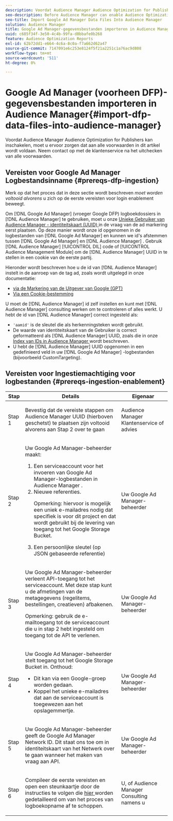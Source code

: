 ```yaml
---
description: Voordat Audience Manager Audience Optimization for Publishers kan inschakelen, moet u ervoor zorgen dat aan alle voorwaarden in dit artikel wordt voldaan. Neem contact op met de klantenservice na het uitchecken van alle voorwaarden.
seo-description: Before Audience Manager can enable Audience Optimization for Publishers, you must ensure that all prerequisites outlined in this article are met. Contact Customer Care after checking off all prerequisites.
seo-title: Import Google Ad Manager Data Files Into Audience Manager
solution: Audience Manager
title: Google Ad Manager-gegevensbestanden importeren in Audience Manager
uuid: c685f34f-3e50-4c4b-99fa-d8bbafe0b268
feature: Audience Optimization Reports
exl-id: 62b72dd1-e664-4c6a-8c0a-f7a662d62a47
source-git-commit: 7147091e6c253e8124f5f21a2251c1a76ac9d808
workflow-type: tm+mt
source-wordcount: '511'
ht-degree: 0%

---
```


# Google Ad Manager (voorheen DFP)-gegevensbestanden importeren in Audience Manager{#import-dfp-data-files-into-audience-manager}

Voordat Audience Manager Audience Optimization for Publishers kan inschakelen, moet u ervoor zorgen dat aan alle voorwaarden in dit artikel wordt voldaan. Neem contact op met de klantenservice na het uitchecken van alle voorwaarden.

## Vereisten voor Google Ad Manager Logbestandsinname {#prereqs-dfp-ingestion}

Merk op dat het proces dat in deze sectie wordt beschreven *moet worden voltooid alvorens* u zich op de eerste vereisten voor login enablement beweegt.

Om [!DNL Google Ad Manager] (vroeger Google DFP) logboekdossiers in [!DNL Audience Manager] te gebruiken, moet u onze [ Unieke Gebruiker van Audience Manager - identiteitskaart (UUID) ](../../../reference/ids-in-aam.md) in de vraag van de ad markering eerst plaatsen. Op deze manier wordt onze id opgenomen in de logbestanden van [!DNL Google Ad Manager] en kunnen we id&#39;s afstemmen tussen [!DNL Google Ad Manager] en [!DNL Audience Manager] . Gebruik [!DNL Audience Manager] [!UICONTROL DIL] code of [!UICONTROL Audience Management Module] om de [!DNL Audience Manager] UUID in te stellen in een cookie van de eerste partij.

Hieronder wordt beschreven hoe u de id van [!DNL Audience Manager] instelt in de aanroep van de tag ad, zoals wordt uitgelegd in onze documentatie:

* [ via de Markering van de Uitgever van Google (GPT) ](../../../integration/gpt-aam-destination/gpt-aam-modify-api.md)
* [Via een Cookie-bestemming](../../../integration/gpt-aam-destination/gpt-aam-create-destination.md)

U moet de [!DNL Audience Manager] id zelf instellen en kunt met [!DNL Audience Manager] consulting werken om te controleren of alles werkt. U hebt de id van [!DNL Audience Manager] correct ingesteld als:

* `'aamid'` is de sleutel die als herkenningsteken wordt gebruikt.
* De waarde van identiteitskaart van de Gebruiker is correct geformatteerd als [!DNL Audience Manager] UUID, zoals die in onze [ Index van IDs in Audience Manager ](../../../reference/ids-in-aam.md) wordt beschreven.
* U hebt de [!DNL Audience Manager] UUID opgenomen in een gedefinieerd veld in uw [!DNL Google Ad Manager] -logbestanden (bijvoorbeeld CustomTargeting).

## Vereisten voor Ingestiemachtiging voor logbestanden {#prereqs-ingestion-enablement}

<table id="table_C980A9F9B0FB4157B4908A64768B1571"> 
 <thead> 
  <tr> 
   <th colname="col1" class="entry"> Stap </th> 
   <th colname="col2" class="entry"> Details </th> 
   <th colname="col3" class="entry"> Eigenaar </th> 
  </tr> 
 </thead>
 <tbody> 
  <tr> 
   <td colname="col1"> <p>Stap 1 </p> </td> 
   <td colname="col2"> <p>Bevestig dat de vereiste stappen om <span class="keyword"> Audience Manager </span> UUID (hierboven geschetst) te plaatsen zijn voltooid alvorens aan Stap 2 over te gaan </p> </td> 
   <td colname="col3"> <p><span class="keyword"> Audience Manager </span> Klantenservice of advies </p> </td> 
  </tr> 
  <tr> 
   <td colname="col1"> <p>Stap 2 </p> </td> 
   <td colname="col2"> <p>Uw Google Ad Manager-beheerder maakt: </p> <p> 
     <ol id="ol_FCFA9B11CFF948A488DF9CB298FC04C4"> 
      <li id="li_BC946EDCC3324578AEB64EDDA55B5ACA">Een serviceaccount voor het invoeren van Google Ad Manager-logbestanden in <span class="keyword"> Audience Manager </span> . </li> 
      <li id="li_6B2FC7D73A3246419E55C004E17ACA25">Nieuwe referenties. <p>Opmerking: hiervoor is mogelijk een uniek e-mailadres nodig dat specifiek is voor dit project en dat wordt gebruikt bij de levering van toegang tot het Google Storage Bucket. </p> </li> 
      <li id="li_95444B9FD1B34659A9634814B262A681">Een persoonlijke sleutel (op JSON gebaseerde referentie) </li> 
     </ol> </p> </td> 
   <td colname="col3"> <p>Uw Google Ad Manager-beheerder </p> </td> 
  </tr> 
  <tr> 
   <td colname="col1"> <p>Stap 3 </p> </td> 
   <td colname="col2"> <p>Uw Google Ad Manager-beheerder verleent API-toegang tot het serviceaccount. Met deze stap kunt u de afmetingen van de metagegevens (regelitems, bestellingen, creatieven) afbakenen. <p>Opmerking: gebruik de e-mailtoegang tot de serviceaccount die u in stap 2 hebt ingesteld om toegang tot de API te verlenen. </p> </p> </td> 
   <td colname="col3"> <p>Uw Google Ad Manager-beheerder </p> </td> 
  </tr> 
  <tr> 
   <td colname="col1"> <p>Stap 4 </p> </td> 
   <td colname="col2"> <p>Uw Google Ad Manager-beheerder stelt toegang tot het Google Storage Bucket in. Onthoud: </p> <p> 
     <ul id="ul_3E8DCC73454243D998BD9024D0966A4E"> 
      <li id="li_3691DBD28006412288458175F75873C6">Dit kan via een Google-groep worden gedaan. </li> 
      <li id="li_4774806B263245CEAAAB89BD2AA7F23F">Koppel het unieke e-mailadres dat aan de serviceaccount is toegewezen aan het opslagemmertje. </li> 
     </ul> </p> </td> 
   <td colname="col3"> <p>Uw Google Ad Manager-beheerder </p> </td> 
  </tr> 
  <tr> 
   <td colname="col1"> <p>Stap 5 </p> </td> 
   <td colname="col2"> <p>Uw Google Ad Manager-beheerder geeft de Google Ad Manager Network ID. Dit staat ons toe om in identiteitskaart van het Netwerk over te gaan wanneer het maken van vraag aan API. </p> </td> 
   <td colname="col3"> <p>Uw Google Ad Manager-beheerder </p> </td> 
  </tr> 
  <tr> 
   <td colname="col1"> <p>Stap 6 </p> </td> 
   <td colname="col2"> <p>Compileer de eerste vereisten en open een steunkaartje door de instructies te volgen die <a href="https://experienceleague.adobe.com/docs/customer-one/using/home.html?lang=nl-NL"> hier </a> worden gedetailleerd om van het proces van logboekopname af te schoppen. </p> </td> 
   <td colname="col3"> <p>U, of <span class="keyword"> Audience Manager </span> Consulting namens u </p> </td> 
  </tr> 
 </tbody> 
</table>
